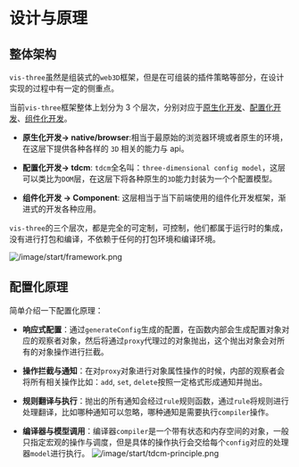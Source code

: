 # 设计与原理

## 整体架构

`vis-three`虽然是组装式的`web3D`框架，但是在可组装的插件策略等部分，在设计实现的过程中有一定的侧重点。

当前`vis-three`框架整体上划分为 3 个层次，分别对应于[原生化开发](./native.md)、[配置化开发](./config.md)、[组件化开发](./widget.md)。

- **原生化开发-> native/browser**:相当于最原始的浏览器环境或者原生的环境，在这层下提供各种各样的 `3D` 相关的能力与 api。

- **配置化开发-> tdcm**: `tdcm`全名叫：`three-dimensional config model`，这层可以类比为`DOM`层，在这层下将各种原生的`3D`能力封装为一个个配置模型。

- **组件化开发 -> Component**: 这层相当于当下前端使用的组件化开发框架，渐进式的开发各种应用。

`vis-three`的三个层次，都是完全的可定制，可控制，他们都属于运行时的集成，没有进行打包和编译，不依赖于任何的打包环境和编译环境。

![/image/start/framework.png](/image/start/framework.png)

## 配置化原理

简单介绍一下配置化原理：

- **响应式配置**：通过`generateConfig`生成的配置，在函数内部会生成配置对象对应的观察者对象，然后将通过`proxy`代理过的对象抛出，这个抛出对象会对所有的对象操作进行拦截。

- **操作拦截与通知**：在对`proxy`对象进行对象属性操作的时候，内部的观察者会将所有相关操作比如：`add`, `set`, `delete`按照一定格式形成通知并抛出。

- **规则翻译与执行**：抛出的所有通知会经过`rule`规则函数，通过`rule`将规则进行处理翻译，比如哪种通知可以忽略，哪种通知是需要执行`compiler`操作。

- **编译器与模型调用**：编译器`compiler`是一个带有状态和内存空间的对象，一般只指定宏观的操作与调度，但是具体的操作执行会交给每个`config`对应的处理器`model`进行执行。
  ![/image/start/tdcm-principle.png](/image/start/tdcm-principle.png)
